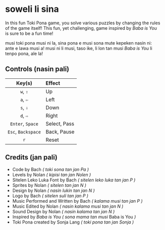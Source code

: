 # soweli li sina
In this fun Toki Pona game, you solve various puzzles by changing the rules of the game itself! This fun, yet challenging, game inspired by *Baba is You* is sure to be a fun time!

musi toki pona musi ni la, sina pona e musi sona mute kepeken nasin ni: ante e lawa musi a! musi ni li musi, taso ike, li lon tan musi *Baba is You* li tenpo pona, ale la!

## Controls (nasin pali)
| **Key(s)** | **Effect** |
| :---: | :--- |
| `w`, `⇧` | Up |
| `a`, `⇦` | Left |
| `s`, `⇩` | Down |
| `d`, `⇨` | Right |
| `Enter`, `Space` | Select, Pass |
| `Esc`, `Backspace` | Back, Pause |
| `r` | Reset |

## Credits (jan pali)
* Code by Bach *( toki sona tan jan Pa )*
* Levels by Nolan *( kipisi tan jan Nolen )*
* Sitelen Leko Luka Font by Bach *( sitelen leko luka tan jan P )*
* Sprites by Nolan *( sitelen tan jan N )*
* Design by Nolan *( nasin lukin tan jan N )*
* Logo by Bach *( sitelen suli tan jan P )*
* Music Performed and Written by Bach *( kalama musi tan jan P )*
* Music Edited by Nolan *( nasin kalama musi tan jan N )*
* Sound Design by Nolan *( nasin kalama tan jan N )*
* Inspired by *Baba is You* *( sona mama tan musi* Baba is You *)*
* Toki Pona created by Sonja Lang *( toki pona tan jan Sonja )* 
